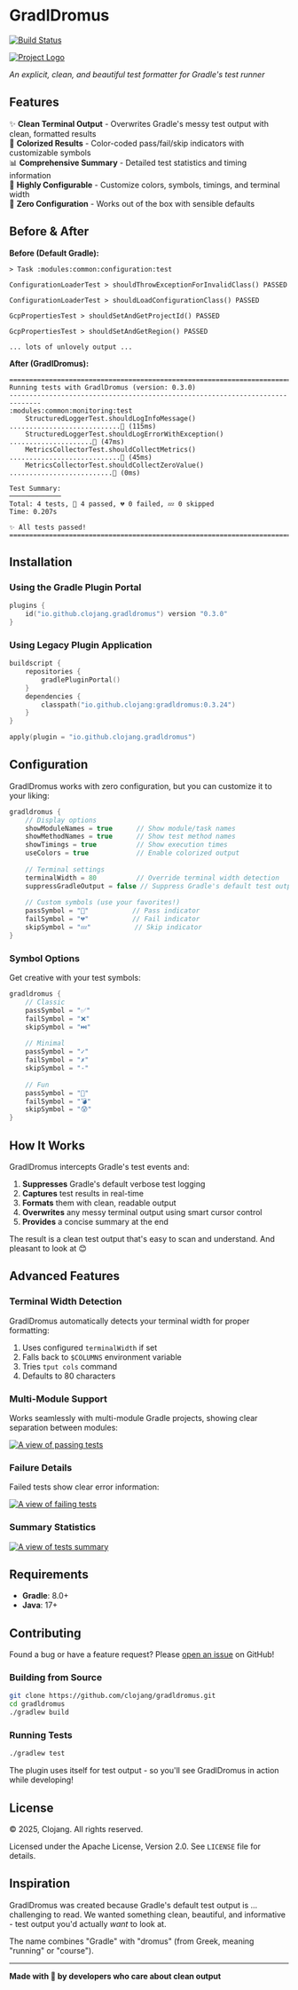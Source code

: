 # GradlDromus

[![Build Status][gh-actions-badge]][gh-actions]

[![Project Logo][logo]][logo-large]

*An explicit, clean, and beautiful test formatter for Gradle's test runner*

## Features

✨ **Clean Terminal Output** - Overwrites Gradle's messy test output with clean, formatted results  
🎨 **Colorized Results** - Color-coded pass/fail/skip indicators with customizable symbols  
📊 **Comprehensive Summary** - Detailed test statistics and timing information  
🔧 **Highly Configurable** - Customize colors, symbols, timings, and terminal width  
🚀 **Zero Configuration** - Works out of the box with sensible defaults  

## Before & After

**Before (Default Gradle):**
```
> Task :modules:common:configuration:test

ConfigurationLoaderTest > shouldThrowExceptionForInvalidClass() PASSED

ConfigurationLoaderTest > shouldLoadConfigurationClass() PASSED

GcpPropertiesTest > shouldSetAndGetProjectId() PASSED

GcpPropertiesTest > shouldSetAndGetRegion() PASSED

... lots of unlovely output ...
```

**After (GradlDromus):**
```
==============================================================================
Running tests with GradlDromus (version: 0.3.0)
------------------------------------------------------------------------------
:modules:common:monitoring:test
    StructuredLoggerTest.shouldLogInfoMessage() ............................💚 (115ms)
    StructuredLoggerTest.shouldLogErrorWithException() .....................💚 (47ms)
    MetricsCollectorTest.shouldCollectMetrics() ............................💚 (45ms)
    MetricsCollectorTest.shouldCollectZeroValue() ..........................💚 (0ms)

Test Summary:
─────────────
Total: 4 tests, 💚 4 passed, 💔 0 failed, 💤 0 skipped
Time: 0.207s

✨ All tests passed!
==============================================================================
```

## Installation

### Using the Gradle Plugin Portal

```kotlin
plugins {
    id("io.github.clojang.gradldromus") version "0.3.0"
}
```

### Using Legacy Plugin Application

```kotlin
buildscript {
    repositories {
        gradlePluginPortal()
    }
    dependencies {
        classpath("io.github.clojang:gradldromus:0.3.24")
    }
}

apply(plugin = "io.github.clojang.gradldromus")
```

## Configuration

GradlDromus works with zero configuration, but you can customize it to your liking:

```kotlin
gradldromus {
    // Display options
    showModuleNames = true      // Show module/task names
    showMethodNames = true      // Show test method names  
    showTimings = true          // Show execution times
    useColors = true            // Enable colorized output
    
    // Terminal settings
    terminalWidth = 80          // Override terminal width detection
    suppressGradleOutput = false // Suppress Gradle's default test output
    
    // Custom symbols (use your favorites!)
    passSymbol = "💚"           // Pass indicator
    failSymbol = "💔"           // Fail indicator  
    skipSymbol = "💤"           // Skip indicator
}
```

### Symbol Options

Get creative with your test symbols:

```kotlin
gradldromus {
    // Classic
    passSymbol = "✅"
    failSymbol = "❌" 
    skipSymbol = "⏭️"
    
    // Minimal
    passSymbol = "✓"
    failSymbol = "✗"
    skipSymbol = "-"
    
    // Fun
    passSymbol = "🍕"
    failSymbol = "💣"
    skipSymbol = "😰"
}
```

## How It Works

GradlDromus intercepts Gradle's test events and:

1. **Suppresses** Gradle's default verbose test logging
2. **Captures** test results in real-time
3. **Formats** them with clean, readable output
4. **Overwrites** any messy terminal output using smart cursor control
5. **Provides** a concise summary at the end

The result is a clean test output that's easy to scan and understand. And pleasant to look at 😊

## Advanced Features

### Terminal Width Detection

GradlDromus automatically detects your terminal width for proper formatting:

1. Uses configured `terminalWidth` if set
2. Falls back to `$COLUMNS` environment variable
3. Tries `tput cols` command
4. Defaults to 80 characters

### Multi-Module Support

Works seamlessly with multi-module Gradle projects, showing clear separation between modules:

[![A view of passing tests][screenshot-success]][screenshot-success]

### Failure Details

Failed tests show clear error information:

[![A view of failing tests][screenshot-exceptions]][screenshot-exceptions]

### Summary Statistics

[![A view of tests summary][screenshot-summary]][screenshot-summary]

## Requirements

- **Gradle**: 8.0+
- **Java**: 17+

## Contributing

Found a bug or have a feature request? Please [open an issue](https://github.com/clojang/gradldromus/issues/new) on GitHub!

### Building from Source

```bash
git clone https://github.com/clojang/gradldromus.git
cd gradldromus
./gradlew build
```

### Running Tests

```bash
./gradlew test
```

The plugin uses itself for test output - so you'll see GradlDromus in action while developing!

## License

© 2025, Clojang. All rights reserved.

Licensed under the Apache License, Version 2.0. See `LICENSE` file for details.

## Inspiration

GradlDromus was created because Gradle's default test output is ... challenging to read. We wanted something clean, beautiful, and informative - test output you'd actually *want* to look at.

The name combines "Gradle" with "dromus" (from Greek, meaning "running" or "course").

---

**Made with 💚 by developers who care about clean output**

[//]: ---Named-Links---

[logo]: resources/images/logo.jpg
[logo-large]: resources/images/logo-large.jpg
[screenshot-success]: resources/images/screenshot-success.png
[screenshot-exceptions]: resources/images/screenshot-exceptions.png
[screenshot-summary]: resources/images/screenshot-summary.png
[gh-actions-badge]: https://github.com/clojang/gradldromus/workflows/CI/badge.svg
[gh-actions]: https://github.com/clojang/gradldromus/actions?query=workflow%3ACI
